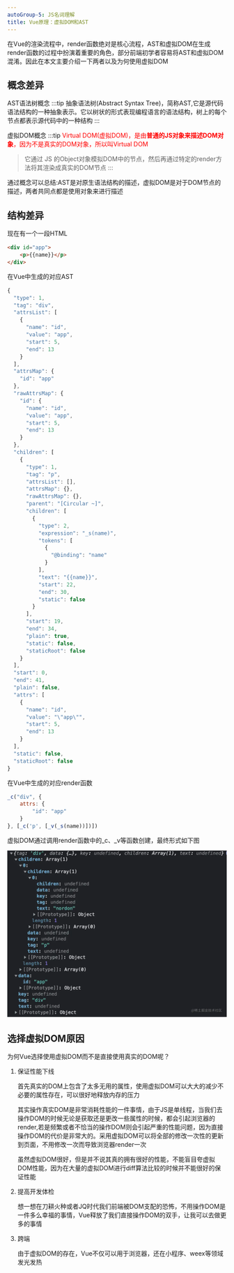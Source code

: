 ```yaml
---
autoGroup-5: JS名词理解
title: Vue原理：虚拟DOM和AST
---
```

在Vue的渲染流程中，render函数绝对是核心流程，AST和虚拟DOM在生成render函数的过程中扮演着重要的角色，部分前端初学者容易将AST和虚拟DOM混淆。因此在本文主要介绍一下两者以及为何使用虚拟DOM

## 概念差异
AST语法树概念
:::tip
抽象语法树(Abstract Syntax Tree)，简称AST,它是源代码语法结构的一种抽象表示。它以树状的形式表现编程语言的语法结构，树上的每个节点都表示源代码中的一种结构
:::

虚拟DOM概念
:::tip
<span style="color: red">Virtual DOM(虚拟DOM)，是由**普通的JS对象来描述DOM对象**，因为不是真实的DOM对象，所以叫Virtual DOM</span>

>它通过 JS 的Object对象模拟DOM中的节点，然后再通过特定的render方法将其渲染成真实的DOM节点
:::

通过概念可以总结:AST是对原生语法结构的描述，虚拟DOM是对于DOM节点的描述，两者共同点都是使用对象来进行描述

## 结构差异
现在有一个一段HTML
```html
<div id="app">
    <p>{{name}}</p>
</div>
```
在Vue中生成的对应AST
```js
{
  "type": 1,
  "tag": "div",
  "attrsList": [
    {
      "name": "id",
      "value": "app",
      "start": 5,
      "end": 13
    }
  ],
  "attrsMap": {
    "id": "app"
  },
  "rawAttrsMap": {
    "id": {
      "name": "id",
      "value": "app",
      "start": 5,
      "end": 13
    }
  },
  "children": [
    {
      "type": 1,
      "tag": "p",
      "attrsList": [],
      "attrsMap": {},
      "rawAttrsMap": {},
      "parent": "[Circular ~]",
      "children": [
        {
          "type": 2,
          "expression": "_s(name)",
          "tokens": [
            {
              "@binding": "name"
            }
          ],
          "text": "{{name}}",
          "start": 22,
          "end": 30,
          "static": false
        }
      ],
      "start": 19,
      "end": 34,
      "plain": true,
      "static": false,
      "staticRoot": false
    }
  ],
  "start": 0,
  "end": 41,
  "plain": false,
  "attrs": [
    {
      "name": "id",
      "value": "\"app\"",
      "start": 5,
      "end": 13
    }
  ],
  "static": false,
  "staticRoot": false
}
```
在Vue中生成的对应render函数
```js
_c("div", {
    attrs: {
        "id": "app"
    }
}, [_c('p', [_v(_s(name))])])
```
虚拟DOM通过调用render函数中的_c、_v等函数创建，最终形式如下图

![虚拟dom](./images/5d2948418cd94ec08bb8882402e1fe84_tplv-k3u1fbpfcp-zoom-in-crop-mark_1304_0_0_0.png)

## 选择虚拟DOM原因
为何Vue选择使用虚拟DOM而不是直接使用真实的DOM呢？

1. 保证性能下线

    首先真实的DOM上包含了太多无用的属性，使用虚拟DOM可以大大的减少不必要的属性存在，可以很好地释放内存的压力

    其实操作真实DOM是非常消耗性能的一件事情，由于JS是单线程，当我们去操作DOM的时候无论是获取还是更改一些属性的时候，都会引起浏览器的render,若是频繁或者不恰当的操作DOM则会引起严重的性能问题，因为直接操作DOM的代价是非常大的。采用虚拟DOM可以将全部的修改一次性的更新到页面，不用修改一次而导致浏览器render一次

    虽然虚拟DOM很好，但是并不说其真的拥有很好的性能，不能盲目夸虚拟DOM性能，因为在大量的虚拟DOM进行diff算法比较的时候并不能很好的保证性能

2. 提高开发体检

    想一想在刀耕火种或者JQ时代我们前端被DOM支配的恐怖，不用操作DOM是一件多么幸福的事情，Vue释放了我们直接操作DOM的双手，让我可以去做更多的事情

3. 跨端

    由于虚拟DOM的存在，Vue不仅可以用于浏览器，还在小程序、weex等领域发光发热
